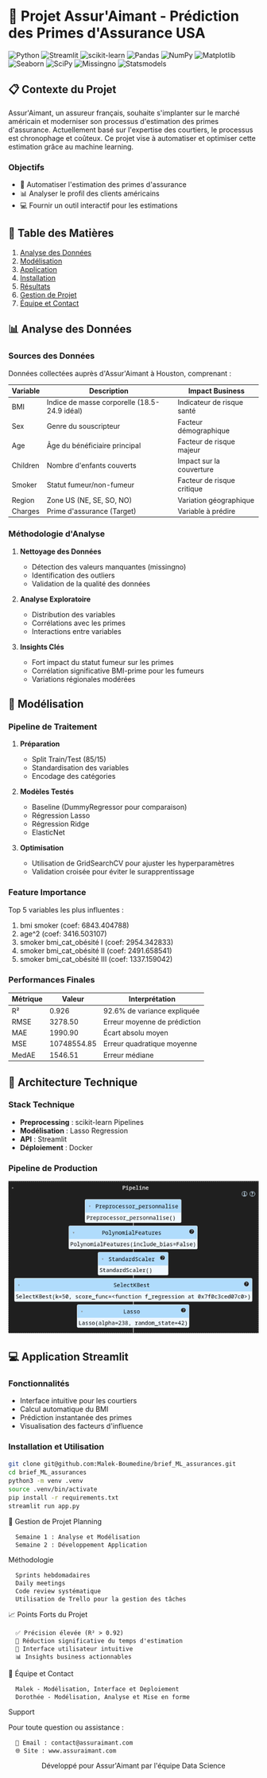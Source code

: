 # 🏥 Projet Assur'Aimant - Prédiction des Primes d'Assurance USA

![Python](https://img.shields.io/badge/Python-3.8+-blue.svg)
![Streamlit](https://img.shields.io/badge/Streamlit-1.41.1-red.svg)
![scikit-learn](https://img.shields.io/badge/scikit--learn-1.6.0-green.svg)
![Pandas](https://img.shields.io/badge/Pandas-2.2.3-yellow.svg)
![NumPy](https://img.shields.io/badge/NumPy-2.2.1-brightgreen.svg)
![Matplotlib](https://img.shields.io/badge/Matplotlib-3.10.0-orange.svg)
![Seaborn](https://img.shields.io/badge/Seaborn-0.13.2-purple.svg)
![SciPy](https://img.shields.io/badge/SciPy-1.15.0-lightgrey.svg)
![Missingno](https://img.shields.io/badge/Missingno-0.5.2-blueviolet.svg)
![Statsmodels](https://img.shields.io/badge/Statsmodels-0.14.4-success.svg)

## 📋 Contexte du Projet

Assur'Aimant, un assureur français, souhaite s'implanter sur le marché américain et moderniser son processus d'estimation des primes d'assurance. Actuellement basé sur l'expertise des courtiers, le processus est chronophage et coûteux. Ce projet vise à automatiser et optimiser cette estimation grâce au machine learning.

### Objectifs
- 🎯 Automatiser l'estimation des primes d'assurance
- 📊 Analyser le profil des clients américains
- 💻 Fournir un outil interactif pour les estimations

## 📑 Table des Matières

1. [Analyse des Données](#-analyse-des-données)
2. [Modélisation](#-modélisation)
3. [Application](#-application)
4. [Installation](#-installation)
5. [Résultats](#-résultats)
6. [Gestion de Projet](#-gestion-de-projet)
7. [Équipe et Contact](#-équipe-et-contact)

## 📊 Analyse des Données

### Sources des Données
Données collectées auprès d'Assur'Aimant à Houston, comprenant :

| Variable | Description | Impact Business |
|----------|-------------|-----------------|
| BMI | Indice de masse corporelle (18.5-24.9 idéal) | Indicateur de risque santé |
| Sex | Genre du souscripteur | Facteur démographique |
| Age | Âge du bénéficiaire principal | Facteur de risque majeur |
| Children | Nombre d'enfants couverts | Impact sur la couverture |
| Smoker | Statut fumeur/non-fumeur | Facteur de risque critique |
| Region | Zone US (NE, SE, SO, NO) | Variation géographique |
| Charges | Prime d'assurance (Target) | Variable à prédire |

### Méthodologie d'Analyse
1. **Nettoyage des Données**
   - Détection des valeurs manquantes (missingno)
   - Identification des outliers
   - Validation de la qualité des données

2. **Analyse Exploratoire**
   - Distribution des variables
   - Corrélations avec les primes
   - Interactions entre variables

3. **Insights Clés**
   - Fort impact du statut fumeur sur les primes
   - Corrélation significative BMI-prime pour les fumeurs
   - Variations régionales modérées

## 🤖 Modélisation

### Pipeline de Traitement
1. **Préparation**
   - Split Train/Test (85/15)
   - Standardisation des variables
   - Encodage des catégories

2. **Modèles Testés**
   - Baseline (DummyRegressor pour comparaison)
   - Régression Lasso
   - Régression Ridge
   - ElasticNet

3. **Optimisation**
   - Utilisation de GridSearchCV pour ajuster les hyperparamètres
   - Validation croisée pour éviter le surapprentissage

### Feature Importance
Top 5 variables les plus influentes :
1. bmi smoker  (coef: 6843.404788)
2. age^2  (coef: 3416.503107)
3. smoker bmi_cat_obésité I  (coef: 2954.342833)
4. smoker bmi_cat_obésité II  (coef: 2491.658541)
5. smoker bmi_cat_obésité III  (coef: 1337.159042)

### Performances Finales

| Métrique | Valeur | Interprétation |
|----------|---------|----------------|
| R² | 0.926 | 92.6% de variance expliquée |
| RMSE | 3278.50 | Erreur moyenne de prédiction |
| MAE | 1990.90 | Écart absolu moyen |
| MSE | 10748554.85 | Erreur quadratique moyenne |
| MedAE | 1546.51 | Erreur médiane |

## 🔧 Architecture Technique

### Stack Technique
- **Preprocessing** : scikit-learn Pipelines
- **Modélisation** : Lasso Regression
- **API** : Streamlit
- **Déploiement** : Docker

### Pipeline de Production
![alt text](.pipeline.png)


## 💻 Application Streamlit

### Fonctionnalités
- Interface intuitive pour les courtiers
- Calcul automatique du BMI
- Prédiction instantanée des primes
- Visualisation des facteurs d'influence

### Installation et Utilisation

```bash
git clone git@github.com:Malek-Boumedine/brief_ML_assurances.git
cd brief_ML_assurances
python3 -m venv .venv
source .venv/bin/activate
pip install -r requirements.txt
streamlit run app.py
```

📅 Gestion de Projet
Planning

      Semaine 1 : Analyse et Modélisation
      Semaine 2 : Développement Application

Méthodologie

      Sprints hebdomadaires
      Daily meetings
      Code review systématique
      Utilisation de Trello pour la gestion des tâches

📈 Points Forts du Projet

      ✅ Précision élevée (R² > 0.92)
      🚀 Réduction significative du temps d'estimation
      📱 Interface utilisateur intuitive
      📊 Insights business actionnables

👥 Équipe et Contact

      Malek - Modélisation, Interface et Deploiement
      Dorothée - Modélisation, Analyse et Mise en forme

Support

Pour toute question ou assistance :

      📧 Email : contact@assuraimant.com
      🌐 Site : www.assuraimant.com

<p align="center"> Développé pour Assur'Aimant par l'équipe Data Science </p> 